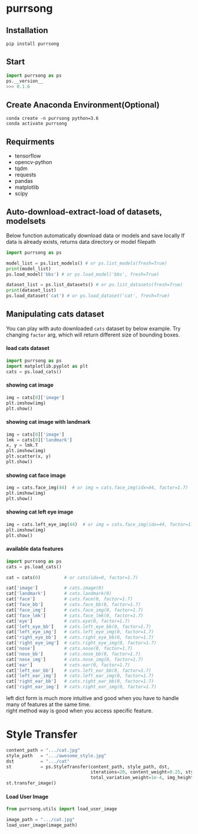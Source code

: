 # purrsong


## Installation
```console
pip install purrsong
```

## Start
```python
import purrsong as ps
ps.__version__
>>> 0.1.6
```

## Create Anaconda Environment(Optional)
```console
conda create -n purrsong python=3.6
conda activate purrsong
```

## Requirments
* tensorflow
* opencv-python
* tqdm
* requests
* pandas
* matplotlib
* scipy

## Auto-download-extract-load of datasets, modelsets
Below function automatically download data or models and save locally
If data is already exists, returns data directory or model filepath

```python
import purrsong as ps

model_list = ps.list_models() # or ps.list_models(fresh=True)
print(model_list)
ps.load_model('bbs') # or ps.load_model('bbs', fresh=True)

dataset_list = ps.list_datasets() # or ps.list_datasets(fresh=True)
print(dataset_list)
ps.load_dataset('cat') # or ps.load_dataset('cat', fresh=True)
```

## Manipulating cats dataset
You can play with auto downloaded `cats` dataset by below example.
Try changing `factor` arg, which will return different size of bounding boxes.

#### load cats dataset
```python
import purrsong as ps
import matplotlib.pyplot as plt
cats = ps.load_cats()
```

#### showing cat image
```python
img = cats[0]['image']
plt.imshow(img)
plt.show()
```

#### showing cat image with landmark
```python
img = cats[0]['image']
lmk = cats[0]['landmark']
x, y = lmk.T
plt.imshow(img)
plt.scatter(x, y)
plt.show()
```

#### showing cat face image
```python
img = cats.face_img(44)  # or img = cats.face_img(idx=44, factor=1.7)
plt.imshow(img)
plt.show()
```

#### showing cat left eye image
```python
img = cats.left_eye_img(44)  # or img = cats.face_img(idx=44, factor=1.7)
plt.imshow(img)
plt.show()
```

#### available data features
```python
import purrsong as ps
cats = ps.load_cats()

cat = cats(0)         # or cats(idx=0, factor=1.7)

cat['image']          # cats.image(0)
cat['landmark']       # cats.landmark(0)
cat['face']           # cats.face(0, factor=1.7)
cat['face_bb']        # cats.face_bb(0, factor=1.7)
cat['face_img']       # cats.face_img(0, factor=1.7)
cat['face_lmk']       # cats.face_lmk(0, factor=1.7)
cat['eye']            # cats.eye(0, factor=1.7)
cat['left_eye_bb']    # cats.left_eye_bb(0, factor=1.7)
cat['left_eye_img']   # cats.left_eye_img(0, factor=1.7)
cat['right_eye_bb']   # cats.right_eye_bb(0, factor=1.7)
cat['right_eye_img']  # cats.right_eye_img(0, factor=1.7)
cat['nose']           # cats.nose(0, factor=1.7)
cat['nose_bb']        # cats.nose_bb(0, factor=1.7)
cat['nose_img']       # cats.nose_img(0, factor=1.7)
cat['ear']            # cats.ear(0, factor=1.7)
cat['left_ear_bb']    # cats.left_ear_bb(0, factor=1.7)
cat['left_ear_img']   # cats.left_ear_img(0, factor=1.7)
cat['right_ear_bb']   # cats.right_ear_bb(0, factor=1.7)
cat['right_ear_img']  # cats.right_ear_img(0, factor=1.7)
```
left dict form is much more intuitive and good 
when you have to handle many of features at the same time.  
right method way is good when you access specific feature.

# Style Transfer
```python
content_path = ".../cat.jpg"
style_path   = ".../awesome_style.jpg"
dst          = ".../cat"
st           = ps.StyleTransfer(content_path, style_path, dst, 
                                iterations=20, content_weight=0.25, style_weight=1.5, 
                                total_variation_weight=1e-4, img_height=400)
st.transfer_image()
```

#### Load User Image
```python
from purrsong.utils import load_user_image

image_path = ".../cat.jpg"
load_user_image(image_path)
```

